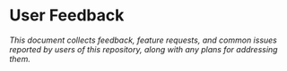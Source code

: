 # User Feedback

_This document collects feedback, feature requests, and common issues reported by users of this repository, along with any plans for addressing them._
